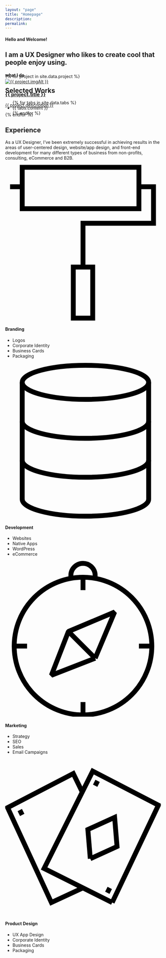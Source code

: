 ```yaml
---
layout: "page"
title: "Homepage"
description:
permalink:
---
```


<section class="earth-map-bg">
    <div class="container">
        <div class="row pt-50 pb-50">
            <div class="col-md-8 col-md-offset-1">
                <div class="title m-0">
                    <h4 class="upper">Hello and Welcome!</h4>
                    <h1 class="fw-400">I am a UX Designer who likes to create cool <span class="typed-words fw-600 colored-text"
                            data-strings="[&quot;apps&quot;, &quot;websites&quot;, &quot;software&quot;]"></span>that
                        people enjoy using.</h1>
                </div>
            </div>
        </div>
    </div>
</section>
<!-- 
    Project Section 
-->
<section class="gradient-bg section-skewed big-padding-bt" data-gradients="#00c3da,#07B5DE" style="border: none;">
    <div class="gradient-bg-wrapper">
        <div class="gradient-bg-element" style="background: rgba(0, 0, 0, 0) linear-gradient(90deg, rgb(255, 121, 95) 0%, rgb(206, 23, 104) 100%) repeat scroll 0% 0%;"></div>
    </div>
    <div class="container">
        <div class="row">
            <div class="col-md-5">
                <div class="title txt-sm-center">
                    <h4 class="upper">what I do</h4>
                    <h2>Selected Works</h2>
                </div>
            </div>
            <div class="col-md-6 col-md-offset-1">
                <ul id="filters" class="mt-50">
                    {% for tabs in site.data.tabs %}
                    <li class="{{ tabs.class }}" data-filter="{{ tabs.data }}">{{ tabs.content }}</li>
                    {% endfor %}
                </ul>
            </div>
            <div class="skewed-mask">
                <div class="mask-block" style="background: rgb(247, 247, 247) none repeat scroll 0% 0%;">
                </div>
            </div>
        </div>
    </div>
</section>
<section class="grey-bg section-skewed pt-0">
    <div class="container">
        <div class="row" data-negative-margin="150" style="margin-top: -150px;">
            <div id="works-grid" class="four-col with-spacing">
                {% for project in site.data.project %}
                <a href="{{ project.url | relative_url }}">
                    <div class="work-item {{ project.class }}">
                        <div class="work-detail">
                            <img src="{{ project.imgSrc | relative_url }}" alt="{{ project.imgAlt }}">
                            <div class="work-info">
                                <div class="centrize">
                                    <div class="v-center">
                                        <h3>{{ project.title }}</h3>
                                        <p>{{ project.description }}</p>
                                    </div>
                                </div>
                            </div>
                        </div>
                    </div>
                </a>
                {% endfor %}
            </div>
        </div>
    </div>
    <div class="skewed-mask">
        <div class="mask-block" style="background: rgb(255, 255, 255) none repeat scroll 0% 0%;">
        </div>
    </div>
</section>
<!-- Expertise Section -->
<section class="dark-bg section-skewed">
    <div class="container">
        <div class="title">
            <h2>Experience</h2>
            <p class="fw-300">
                As a UX Designer, I’ve been extremely successful in achieving results in the areas of user-centered
                design, website/app design, and front-end development for many different types of business from
                non-profits, consulting, eCommerce and B2B.
            </p>
        </div>
        <div class="section-content pt-25 pb-25">
            <div class="row">
                <div class="col-md-3 col-sm-6">
                    <div class="icon-box animated fadeInRight" data-animation="fadeInRight">
                        <div class="animated-icon white" data-icon="images/icons/paintroller.svg"><svg version="1.0" id="Layer_1"
                                xmlns="http://www.w3.org/2000/svg" xmlns:xlink="http://www.w3.org/1999/xlink" x="0px" y="0px"
                                width="100%" height="100%" viewBox="0 0 64 64" enable-background="new 0 0 64 64"
                                xml:space="preserve">
                                <path fill="none" stroke="#000000" stroke-width="2" stroke-miterlimit="10" width="48"
                                    height="17" d="M7 1 L55 1 L55 18 L7 18 Z" style="stroke-dasharray: 130, 132; stroke-dashoffset: 0;"></path>
                                <path fill="none" stroke="#000000" stroke-width="2" stroke-miterlimit="10" d="M2,9L7,9"
                                    style="stroke-dasharray: 5, 7; stroke-dashoffset: 0;"></path>
                                <path fill="none" stroke="#000000" stroke-width="2" stroke-miterlimit="10" d="M55,9L61,9L61,24L32,24L32,41"
                                    style="stroke-dasharray: 67, 69; stroke-dashoffset: 0;"></path>
                                <path fill="none" stroke="#000000" stroke-width="2" stroke-miterlimit="10" width="8"
                                    height="21" d="M28 42 L36 42 L36 63 L28 63 Z" style="stroke-dasharray: 58, 60; stroke-dashoffset: 0;"></path>
                            </svg></div>
                        <div class="ib-content">
                            <h4 class="upper">Branding</h4>
                            <ul class="list-unstyled">
                                <li>Logos</li>
                                <li>Corporate Identity</li>
                                <li>Business Cards</li>
                                <li>Packaging</li>
                            </ul>
                        </div>
                    </div>
                </div>
                <div class="col-md-3 col-sm-6">
                    <div class="icon-box animated fadeInRight" data-animation="fadeInRight" data-delay="300">
                        <div class="animated-icon white" data-icon="images/icons/server.svg"><svg version="1.1" id="Layer_1"
                                xmlns="http://www.w3.org/2000/svg" xmlns:xlink="http://www.w3.org/1999/xlink" x="0px" y="0px"
                                width="100%" height="100%" viewBox="0 0 64 64" enable-background="new 0 0 64 64"
                                xml:space="preserve">
                                <path fill="none" stroke="#000000" stroke-width="2" stroke-linejoin="bevel"
                                    stroke-miterlimit="10" d="M59,56  c0,3.866-11.641,7-26,7S7,59.866,7,56" style="stroke-dasharray: 57, 59; stroke-dashoffset: 0;"></path>
                                <path fill="none" stroke="#000000" stroke-width="2" stroke-linejoin="bevel"
                                    stroke-miterlimit="10" d="M59,40  c0,3.866-11.641,7-26,7S7,43.866,7,40" style="stroke-dasharray: 57, 59; stroke-dashoffset: 0;"></path>
                                <path fill="none" stroke="#000000" stroke-width="2" stroke-linejoin="bevel"
                                    stroke-miterlimit="10" d="M59,24  c0,3.866-11.641,7-26,7S7,27.866,7,24" style="stroke-dasharray: 57, 59; stroke-dashoffset: 0;"></path>
                                <path fill="none" stroke="#000000" stroke-width="2" stroke-linejoin="bevel"
                                    stroke-miterlimit="10" d="M7,8A26,7 0,1,1 59,8A26,7 0,1,1 7,8" style="stroke-dasharray: 113, 115; stroke-dashoffset: 0;"></path>
                                <path fill="none" stroke="#000000" stroke-width="2" stroke-linejoin="bevel"
                                    stroke-miterlimit="10" d="M7,8L7,56" style="stroke-dasharray: 48, 50; stroke-dashoffset: 0;"></path>
                                <path fill="none" stroke="#000000" stroke-width="2" stroke-linejoin="bevel"
                                    stroke-miterlimit="10" d="M59,8L59,56" style="stroke-dasharray: 48, 50; stroke-dashoffset: 0;"></path>
                            </svg></div>
                        <div class="ib-content">
                            <h4 class="upper">Development</h4>
                            <ul class="list-unstyled">
                                <li>Websites</li>
                                <li>Native Apps</li>
                                <li>WordPress</li>
                                <li>eCommerce</li>
                            </ul>
                        </div>
                    </div>
                </div>
                <div class="col-md-3 col-sm-6">
                    <div class="icon-box animated fadeInRight" data-animation="fadeInRight" data-delay="600">
                        <div class="animated-icon white" data-icon="images/icons/compass.svg"><svg version="1.1" id="Layer_1"
                                xmlns="http://www.w3.org/2000/svg" xmlns:xlink="http://www.w3.org/1999/xlink" x="0px" y="0px"
                                width="100%" height="100%" viewBox="0 0 64 64" enable-background="new 0 0 64 64"
                                xml:space="preserve">
                                <path fill="none" stroke="#000000" stroke-width="2" stroke-miterlimit="10" d="M3.7079999999999984,35A28.292,28.292 0,1,1 60.292,35A28.292,28.292 0,1,1 3.7079999999999984,35"
                                    style="stroke-dasharray: 178, 180; stroke-dashoffset: 0;"></path>
                                <path fill="none" stroke="#000000" stroke-width="2" stroke-linejoin="bevel"
                                    stroke-miterlimit="10" d="M37,40L45,21L26,29L19,47Z" style="stroke-dasharray: 80, 82; stroke-dashoffset: 0;"></path>
                                <path fill="none" stroke="#000000" stroke-width="2" stroke-miterlimit="10" d="M26,29L37,40"
                                    style="stroke-dasharray: 16, 18; stroke-dashoffset: 0;"></path>
                                <path fill="none" stroke="#000000" stroke-width="2" stroke-miterlimit="10" d="M36.9,7C36.965,6.677,37,6.342,37,6  c0-2.761-2.239-5-5-5s-5,2.239-5,5c0,0.342,0.035,0.677,0.1,1"
                                    style="stroke-dasharray: 18, 20; stroke-dashoffset: 0;"></path>
                                <path fill="none" stroke="#000000" stroke-width="2" stroke-miterlimit="10" d="M32,7L32,12"
                                    style="stroke-dasharray: 5, 7; stroke-dashoffset: 0;"></path>
                                <path fill="none" stroke="#000000" stroke-width="2" stroke-miterlimit="10" d="M32,58L32,63"
                                    style="stroke-dasharray: 5, 7; stroke-dashoffset: 0;"></path>
                                <path fill="none" stroke="#000000" stroke-width="2" stroke-miterlimit="10" d="M60,35L55,35"
                                    style="stroke-dasharray: 5, 7; stroke-dashoffset: 0;"></path>
                                <path fill="none" stroke="#000000" stroke-width="2" stroke-miterlimit="10" d="M9,35L4,35"
                                    style="stroke-dasharray: 5, 7; stroke-dashoffset: 0;"></path>
                            </svg></div>
                        <div class="ib-content">
                            <h4 class="upper">Marketing</h4>
                            <ul class="list-unstyled">
                                <li>Strategy</li>
                                <li>SEO</li>
                                <li>Sales</li>
                                <li>Email Campaigns</li>
                            </ul>
                        </div>
                    </div>
                </div>
                <div class="col-md-3 col-sm-6">
                    <div class="icon-box animated fadeInRight" data-animation="fadeInRight" data-delay="900">
                        <div class="animated-icon white" data-icon="images/icons/cards-diamonds.svg"><svg version="1.1"
                                id="Layer_1" xmlns="http://www.w3.org/2000/svg" xmlns:xlink="http://www.w3.org/1999/xlink"
                                x="0px" y="0px" width="100%" height="100%" viewBox="0 0 64 64" enable-background="new 0 0 64 64"
                                xml:space="preserve">
                                <path fill="none" stroke="#000000" stroke-width="2" stroke-miterlimit="10" d="M44,59L16,45L36,5L63,19Z"
                                    style="stroke-dasharray: 151, 153; stroke-dashoffset: 0;"></path>
                                <path fill="none" stroke="#000000" stroke-width="2" stroke-miterlimit="10" d="M31.899,14.004L28,6L1,20L19,59L32,52.964"
                                    style="stroke-dasharray: 97, 99; stroke-dashoffset: 0;"></path>
                                <path fill="none" stroke="#000000" stroke-width="2" stroke-miterlimit="10" d="M35,41L46,36L45,24L34,29Z"
                                    style="stroke-dasharray: 49, 51; stroke-dashoffset: 0;"></path>
                                <path fill="none" stroke="#000000" stroke-width="2" stroke-miterlimit="10" d="M38,9L37,11"
                                    style="stroke-dasharray: 3, 5; stroke-dashoffset: 0;"></path>
                                <path fill="none" stroke="#000000" stroke-width="2" stroke-miterlimit="10" d="M7,23L6,21"
                                    style="stroke-dasharray: 3, 5; stroke-dashoffset: 0;"></path>
                                <path fill="none" stroke="#000000" stroke-width="2" stroke-miterlimit="10" d="M43,53L42,55"
                                    style="stroke-dasharray: 3, 5; stroke-dashoffset: 0;"></path>
                            </svg></div>
                        <div class="ib-content">
                            <h4 class="upper">Product Design</h4>
                            <ul class="list-unstyled">
                                <li>UX App Design</li>
                                <li>Corporate Identity</li>
                                <li>Business Cards</li>
                                <li>Packaging</li>
                            </ul>
                        </div>
                    </div>
                </div>
            </div>
        </div>
    </div>
    <div class="skewed-mask">
        <div class="mask-block" style="background: rgb(247, 247, 247) none repeat scroll 0% 0%;"></div>
    </div>
</section>